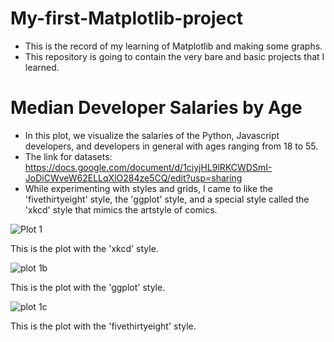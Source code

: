# My-first-Matplotlib-project
- This is the record of my learning of Matplotlib and making some graphs.
- This repository is going to contain the very bare and basic projects that I learned.

# Median Developer Salaries by Age
- In this plot, we visualize the salaries of the Python, Javascript developers, and developers in general with ages ranging from 18 to 55.
- The link for datasets: https://docs.google.com/document/d/1ciyjHL9lRKCWDSmI-JoDiCWveW62ELLqXlO284ze5CQ/edit?usp=sharing
- While experimenting with styles and grids, I came to like the 'fivethirtyeight' style, the 'ggplot' style, and a special style called the 'xkcd' style that mimics the artstyle of comics.

![Plot 1](https://github.com/user-attachments/assets/37eeed6b-3fa1-4ef4-9bd4-e2e6b3c95bc3)

This is the plot with the 'xkcd' style.

![plot 1b](https://github.com/user-attachments/assets/339556d6-a2e4-4446-8ef4-722b441f3079)

This is the plot with the 'ggplot' style.

![plot 1c](https://github.com/user-attachments/assets/0810c68f-636a-4e4f-914b-a1c3ad65b0b3)

This is the plot with the 'fivethirtyeight' style.

